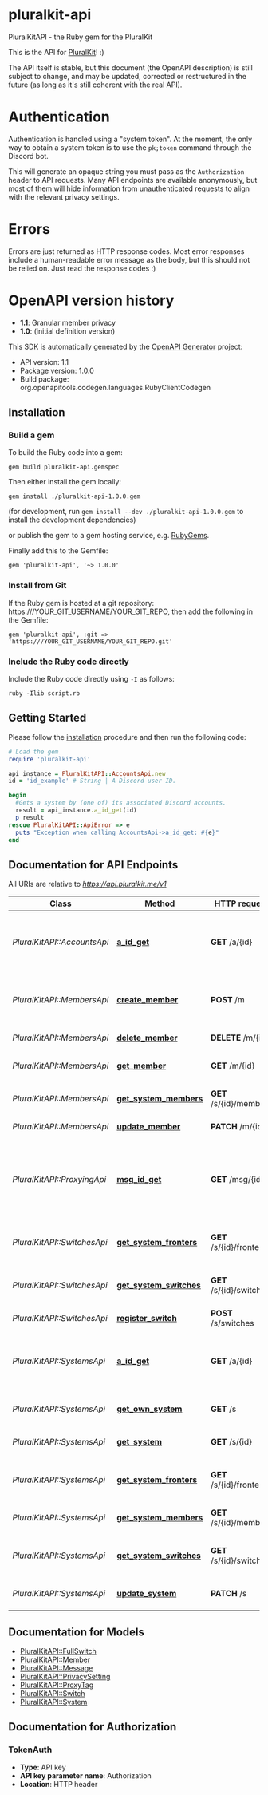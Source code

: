 # pluralkit-api

PluralKitAPI - the Ruby gem for the PluralKit

This is the API for [PluralKit](https://pluralkit.me/)! :)

The API itself is stable, but this document (the OpenAPI description) is still subject to change, and may be updated, corrected or restructured in the future (as long as it's still coherent with the real API).

# Authentication
Authentication is handled using a \"system token\". At the moment, the only way
to obtain a system token is to use the `pk;token` command through the Discord bot.

This will generate an opaque string you must pass as the `Authorization` header to API requests.
Many API endpoints are available anonymously, but most of them will hide information from 
unauthenticated requests to align with the relevant privacy settings.

# Errors
Errors are just returned as HTTP response codes. Most error responses include a human-readable
error message as the body, but this should not be relied on. Just read the response codes :)

# OpenAPI version history
- **1.1**: Granular member privacy
- **1.0**: (initial definition version)


This SDK is automatically generated by the [OpenAPI Generator](https://openapi-generator.tech) project:

- API version: 1.1
- Package version: 1.0.0
- Build package: org.openapitools.codegen.languages.RubyClientCodegen

## Installation

### Build a gem

To build the Ruby code into a gem:

```shell
gem build pluralkit-api.gemspec
```

Then either install the gem locally:

```shell
gem install ./pluralkit-api-1.0.0.gem
```

(for development, run `gem install --dev ./pluralkit-api-1.0.0.gem` to install the development dependencies)

or publish the gem to a gem hosting service, e.g. [RubyGems](https://rubygems.org/).

Finally add this to the Gemfile:

    gem 'pluralkit-api', '~> 1.0.0'

### Install from Git

If the Ruby gem is hosted at a git repository: https:///YOUR_GIT_USERNAME/YOUR_GIT_REPO, then add the following in the Gemfile:

    gem 'pluralkit-api', :git => 'https:///YOUR_GIT_USERNAME/YOUR_GIT_REPO.git'

### Include the Ruby code directly

Include the Ruby code directly using `-I` as follows:

```shell
ruby -Ilib script.rb
```

## Getting Started

Please follow the [installation](#installation) procedure and then run the following code:

```ruby
# Load the gem
require 'pluralkit-api'

api_instance = PluralKitAPI::AccountsApi.new
id = 'id_example' # String | A Discord user ID.

begin
  #Gets a system by (one of) its associated Discord accounts.
  result = api_instance.a_id_get(id)
  p result
rescue PluralKitAPI::ApiError => e
  puts "Exception when calling AccountsApi->a_id_get: #{e}"
end

```

## Documentation for API Endpoints

All URIs are relative to *https://api.pluralkit.me/v1*

Class | Method | HTTP request | Description
------------ | ------------- | ------------- | -------------
*PluralKitAPI::AccountsApi* | [**a_id_get**](docs/AccountsApi.md#a_id_get) | **GET** /a/{id} | Gets a system by (one of) its associated Discord accounts.
*PluralKitAPI::MembersApi* | [**create_member**](docs/MembersApi.md#create_member) | **POST** /m | Creates a new member in your system.
*PluralKitAPI::MembersApi* | [**delete_member**](docs/MembersApi.md#delete_member) | **DELETE** /m/{id} | Deletes a member.
*PluralKitAPI::MembersApi* | [**get_member**](docs/MembersApi.md#get_member) | **GET** /m/{id} | Gets a member by their ID.
*PluralKitAPI::MembersApi* | [**get_system_members**](docs/MembersApi.md#get_system_members) | **GET** /s/{id}/members | Gets a system's members.
*PluralKitAPI::MembersApi* | [**update_member**](docs/MembersApi.md#update_member) | **PATCH** /m/{id} | Updates a member.
*PluralKitAPI::ProxyingApi* | [**msg_id_get**](docs/ProxyingApi.md#msg_id_get) | **GET** /msg/{id} | Gets information about a proxied message by its message ID.
*PluralKitAPI::SwitchesApi* | [**get_system_fronters**](docs/SwitchesApi.md#get_system_fronters) | **GET** /s/{id}/fronters | Gets a system's current fronters.
*PluralKitAPI::SwitchesApi* | [**get_system_switches**](docs/SwitchesApi.md#get_system_switches) | **GET** /s/{id}/switches | Gets a system's switch history.
*PluralKitAPI::SwitchesApi* | [**register_switch**](docs/SwitchesApi.md#register_switch) | **POST** /s/switches | Registers a new switch.
*PluralKitAPI::SystemsApi* | [**a_id_get**](docs/SystemsApi.md#a_id_get) | **GET** /a/{id} | Gets a system by (one of) its associated Discord accounts.
*PluralKitAPI::SystemsApi* | [**get_own_system**](docs/SystemsApi.md#get_own_system) | **GET** /s | Returns your own system.
*PluralKitAPI::SystemsApi* | [**get_system**](docs/SystemsApi.md#get_system) | **GET** /s/{id} | Gets a system by its ID.
*PluralKitAPI::SystemsApi* | [**get_system_fronters**](docs/SystemsApi.md#get_system_fronters) | **GET** /s/{id}/fronters | Gets a system's current fronters.
*PluralKitAPI::SystemsApi* | [**get_system_members**](docs/SystemsApi.md#get_system_members) | **GET** /s/{id}/members | Gets a system's members.
*PluralKitAPI::SystemsApi* | [**get_system_switches**](docs/SystemsApi.md#get_system_switches) | **GET** /s/{id}/switches | Gets a system's switch history.
*PluralKitAPI::SystemsApi* | [**update_system**](docs/SystemsApi.md#update_system) | **PATCH** /s | Updates an existing system.


## Documentation for Models

 - [PluralKitAPI::FullSwitch](docs/FullSwitch.md)
 - [PluralKitAPI::Member](docs/Member.md)
 - [PluralKitAPI::Message](docs/Message.md)
 - [PluralKitAPI::PrivacySetting](docs/PrivacySetting.md)
 - [PluralKitAPI::ProxyTag](docs/ProxyTag.md)
 - [PluralKitAPI::Switch](docs/Switch.md)
 - [PluralKitAPI::System](docs/System.md)


## Documentation for Authorization


### TokenAuth


- **Type**: API key
- **API key parameter name**: Authorization
- **Location**: HTTP header

